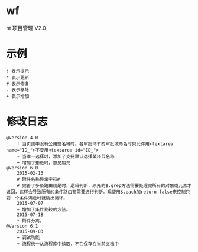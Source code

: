 # wf
ht 项目管理 V2.0
# 示例
	! 表示提示
	* 表示更新
	# 表示修复
	- 表示移除
	+ 表示增加

# 修改日志
	@Version 4.0
		! 当页面中没有公用签名域时。各审批环节的审批域命名时只允许用<textarea name="ID_">不要用<textarea id="ID_">
		+ 当唯一选择时，添加了支持默认选择某环节名称
		+ 增加了拒绝时，意见加亮
	@Version 6.0
		2015-02-13
		# 附件名称异常字符#
		# 完善了多条路由线是时，逻辑判断，原先的$.grep方法需要处理完所有的对象或元素才返回，这样会导致所有的条件路由都需要进行判断。现使用$.each加return false来控制只要一个条件满足时就跳出循环。
		2015-07-07
		+ 增加了条件比较的方法。
		2015-07-18
		* 附件分离。
	@Version 6.1
		2015-09-03
		+ 调试功能
		+ 流程统一从流程库中读取，不在保存在当前文档中
